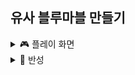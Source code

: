 ## 유사 블루마블 만들기

<details>
<summary> 🎮 플레이 화면 </summary>
  
![image](https://user-images.githubusercontent.com/88828858/161391087-1b5198e6-193f-4b8e-8225-7890408e825e.png)
  
![image](https://user-images.githubusercontent.com/88828858/161391152-ad9e7c11-047f-4d99-ae09-b749fa1171bd.png)
  
</details>


<details>
<summary> 🧨 반성 </summary>
  
24시간..? 만에 하느라 진짜 조건 더 넣어보고 싶은것도 못하고..<br/>
굉장히 반성하는 과제였다.<br/>
쩝.. 열심히 좀 삽시다 ~<br/>
  
</details>
